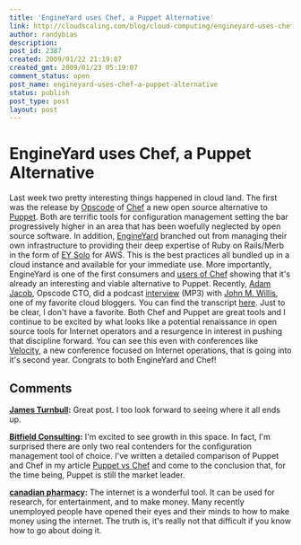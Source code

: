 ```yaml
---
title: 'EngineYard uses Chef, a Puppet Alternative'
link: http://cloudscaling.com/blog/cloud-computing/engineyard-uses-chef-a-puppet-alternative/
author: randybias
description: 
post_id: 2387
created: 2009/01/22 21:19:07
created_gmt: 2009/01/23 05:19:07
comment_status: open
post_name: engineyard-uses-chef-a-puppet-alternative
status: publish
post_type: post
layout: post
---
```


# EngineYard uses Chef, a Puppet Alternative

Last week two pretty interesting things happened in cloud land. The first was the release by [Opscode](http://www.opscode.com) of [Chef](http://wiki.opscode.com/display/chef/Home) a new open source alternative to [Puppet](http://puppet.reductivelabs.com). Both are terrific tools for configuration management setting the bar progressively higher in an area that has been woefully neglected by open source software. In addition, [EngineYard](http://www.engineyard.com) branched out from managing their own infrastructure to providing their deep expertise of Ruby on Rails/Merb in the form of [EY Solo](http://www.engineyard.com/solo) for AWS. This is the best practices all bundled up in a cloud instance and available for your immediate use. More importantly, EngineYard is one of the first consumers and [users of Chef](http://brainspl.at/articles/2009/01/15/chef-suck-on-my-chocolate-salty-balls) showing that it's already an interesting and viable alternative to Puppet. Recently, [Adam Jacob](http://www.linkedin.com/in/adamjacob), Opscode CTO, did a podcast [interview](http://media.libsyn.com/media/botchagalupe/cafe31.mp3) (MP3) with [John M. Willis](http://johnmwillis.com/), one of my favorite cloud bloggers. You can find the transcript [here](http://blog.opscode.com/2009/01/transcript-from-cloud-cafe-episode-31-opscode-introduces-chef.html). Just to be clear, I don't have a favorite. Both Chef and Puppet are great tools and I continue to be excited by what looks like a potential renaissance in open source tools for Internet operators and a resurgence in interest in pushing that discipline forward. You can see this even with conferences like [Velocity](http://en.oreilly.com/velocity2009), a new conference focused on Internet operations, that is going into it's second year. Congrats to both EngineYard and Chef!

## Comments

**[James Turnbull](#64 "2009-01-23 01:46:02"):** Great post. I too look forward to seeing where it all ends up.

**[Bitfield Consulting](#65 "2010-01-13 05:19:02"):** I'm excited to see growth in this space. In fact, I'm surprised there are only two real contenders for the configuration management tool of choice. I've written a detailed comparison of Puppet and Chef in my article [Puppet vs Chef](http://bitfieldconsulting.com/puppet-vs-chef) and come to the conclusion that, for the time being, Puppet is still the market leader.

**[canadian pharmacy](#66 "2010-07-18 22:33:59"):** The internet is a wonderful tool. It can be used for research, for entertainment, and to make money. Many recently unemployed people have opened their eyes and their minds to how to make money using the internet. The truth is, it's really not that difficult if you know how to go about doing it.

